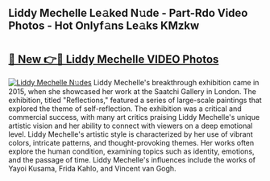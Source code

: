 ## Liddy Mechelle Le𝚊ked N𝚞de - Part-Rdo Video Photos - Hot Onlyf𝚊ns Le𝚊ks KMzkw

# <h2><a href="http://ab81575.deff.icu/?id=Liddy+Mechelle">🔗 New 👉🔴 Liddy Mechelle VIDEO Photos</a></h2>

[![Liddy Mechelle N𝚞des](https://i.imgur.com/rIISA9y.gif)](http://ab81575.deff.icu/?id=Liddy+Mechelle)
Liddy Mechelle's breakthrough exhibition came in 2015, when she showcased her work at the Saatchi Gallery in London. The exhibition, titled "Reflections," featured a series of large-scale paintings that explored the theme of self-reflection. The exhibition was a critical and commercial success, with many art critics praising Liddy Mechelle's unique artistic vision and her ability to connect with viewers on a deep emotional level. Liddy Mechelle's artistic style is characterized by her use of vibrant colors, intricate patterns, and thought-provoking themes. Her works often explore the human condition, examining topics such as identity, emotions, and the passage of time. Liddy Mechelle's influences include the works of Yayoi Kusama, Frida Kahlo, and Vincent van Gogh.
